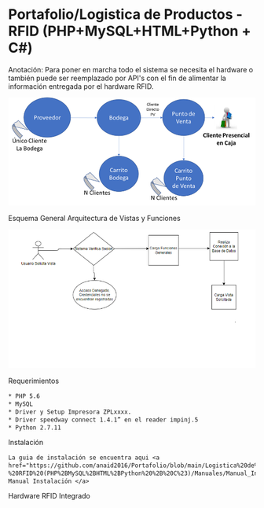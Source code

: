 # Portafolio/Logistica de Productos - RFID (PHP+MySQL+HTML+Python + C#)

Anotación: Para poner en marcha todo el sistema se necesita el hardware o también puede ser reemplazado por API's con el fin de alimentar la información
entregada por el hardware RFID.

![ArquitecturaMacro](https://github.com/anaid2016/Portafolio/blob/main/Logistica%20de%20Productos%20-%20RFID%20(PHP+MySQL+HTML+Python%20+%20C%23)/imagenes/img1.png?raw=true)




Esquema General Arquitectura de Vistas y Funciones


![ArquitecturaMacro](https://github.com/anaid2016/Portafolio/blob/main/Logistica%20de%20Productos%20-%20RFID%20(PHP+MySQL+HTML+Python%20+%20C%23)/imagenes/img4.png?raw=true)


Requerimientos


	* PHP 5.6 
	* MySQL 
	* Driver y Setup Impresora ZPLxxxx.
	* Driver speedway connect 1.4.1” en el reader impinj.5 
	* Python 2.7.11
	
	
Instalación 

	La guia de instalación se encuentra aqui <a href="https://github.com/anaid2016/Portafolio/blob/main/Logistica%20de%20Productos%20-%20RFID%20(PHP%2BMySQL%2BHTML%2BPython%20%2B%20C%23)/Manuales/Manual_Instalacion_Mantenimiento.pdf"> Manual Instalación </a>



Hardware RFID Integrado


 




